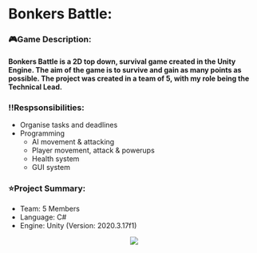 <!-- Project Information -->
<div id="Project Imformation:">
  <h1>Bonkers Battle:</h1>
  <h3>🎮Game Description:</h3>
  <h4>Bonkers Battle is a 2D top down, survival game created in the Unity Engine. The aim of the game is to survive and gain as many points as possible. The project was created in a team of 5, with my role being the Technical Lead.</h4>
  <h3>‼️Respsonsibilities:</h3>
  <ul>
    <li>Organise tasks and deadlines
    <li>Programming
    <ul>
      <li>AI movement & attacking
      <li>Player movement, attack & powerups
      <li>Health system
      <li>GUI system
    </ul>
  </ul>
  <h3>⭐Project Summary:</h3>
  <ul>
    <li>Team: 5 Members
    <li>Language: C#
    <li>Engine: Unity (Version: 2020.3.17f1)
  </ul>
</div>

<!-- Project Image/Gif -->
<div id="header" align="center">
  <img src="README_Images/Bonkers_Battle.gif"/>
</div>
